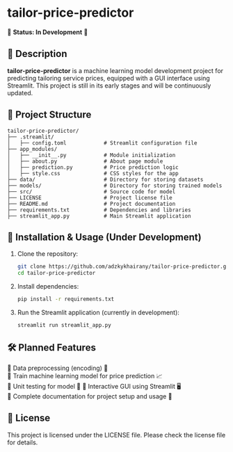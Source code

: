 # tailor-price-predictor

🚧 **Status: In Development** 🚧

## 📌 Description
**tailor-price-predictor** is a machine learning model development project for predicting tailoring service prices, equipped with a GUI interface using Streamlit. This project is still in its early stages and will be continuously updated.

## 📁 Project Structure
```
tailor-price-predictor/
├── .streamlit/
│   ├── config.toml            # Streamlit configuration file
├── app_modules/
│   ├── __init__.py            # Module initialization
│   ├── about.py               # About page module
│   ├── prediction.py          # Price prediction logic
│   ├── style.css              # CSS styles for the app
├── data/                      # Directory for storing datasets
├── models/                    # Directory for storing trained models
├── src/                       # Source code for model
├── LICENSE                    # Project license file
├── README.md                  # Project documentation
├── requirements.txt           # Dependencies and libraries
├── streamlit_app.py           # Main Streamlit application
```

## 🚀 Installation & Usage (Under Development)

1. Clone the repository:
   ```bash
   git clone https://github.com/adzkykhairany/tailor-price-predictor.git
   cd tailor-price-predictor
   ```
2. Install dependencies:
   ```bash
   pip install -r requirements.txt
   ```
3. Run the Streamlit application (currently in development):
   ```bash
   streamlit run streamlit_app.py
   ```

## 🛠 Planned Features
🚧 Data preprocessing (encoding) 🔄  
🚧 Train machine learning model for price prediction 📈  
🚧 Unit testing for model 🔬 
🚧 Interactive GUI using Streamlit 🖥  
🚧 Complete documentation for project setup and usage 📄  

## 📜 License
This project is licensed under the LICENSE file. Please check the license file for details.